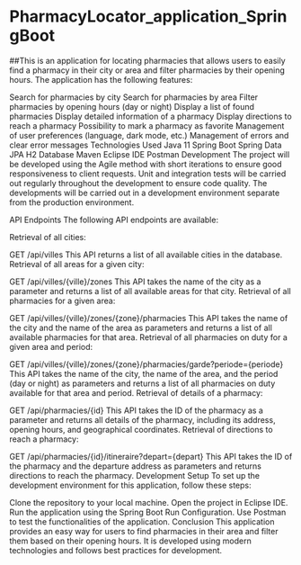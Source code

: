 # PharmacyLocator_application_SpringBoot 

##This is an application for locating pharmacies that allows users to easily find a pharmacy in their city or area and filter pharmacies by their opening hours. The application has the following features:

Search for pharmacies by city
Search for pharmacies by area
Filter pharmacies by opening hours (day or night)
Display a list of found pharmacies
Display detailed information of a pharmacy
Display directions to reach a pharmacy
Possibility to mark a pharmacy as favorite
Management of user preferences (language, dark mode, etc.)
Management of errors and clear error messages
Technologies Used
Java 11
Spring Boot
Spring Data JPA
H2 Database
Maven
Eclipse IDE
Postman
Development
The project will be developed using the Agile method with short iterations to ensure good responsiveness to client requests. Unit and integration tests will be carried out regularly throughout the development to ensure code quality. The developments will be carried out in a development environment separate from the production environment.

API Endpoints
The following API endpoints are available:

Retrieval of all cities:

GET /api/villes
This API returns a list of all available cities in the database.
Retrieval of all areas for a given city:

GET /api/villes/{ville}/zones
This API takes the name of the city as a parameter and returns a list of all available areas for that city.
Retrieval of all pharmacies for a given area:

GET /api/villes/{ville}/zones/{zone}/pharmacies
This API takes the name of the city and the name of the area as parameters and returns a list of all available pharmacies for that area.
Retrieval of all pharmacies on duty for a given area and period:

GET /api/villes/{ville}/zones/{zone}/pharmacies/garde?periode={periode}
This API takes the name of the city, the name of the area, and the period (day or night) as parameters and returns a list of all pharmacies on duty available for that area and period.
Retrieval of details of a pharmacy:

GET /api/pharmacies/{id}
This API takes the ID of the pharmacy as a parameter and returns all details of the pharmacy, including its address, opening hours, and geographical coordinates.
Retrieval of directions to reach a pharmacy:

GET /api/pharmacies/{id}/itineraire?depart={depart}
This API takes the ID of the pharmacy and the departure address as parameters and returns directions to reach the pharmacy.
Development Setup
To set up the development environment for this application, follow these steps:

Clone the repository to your local machine.
Open the project in Eclipse IDE.
Run the application using the Spring Boot Run Configuration.
Use Postman to test the functionalities of the application.
Conclusion
This application provides an easy way for users to find pharmacies in their area and filter them based on their opening hours. It is developed using modern technologies and follows best practices for development.
